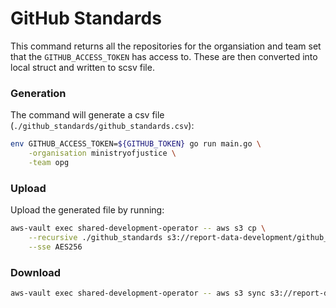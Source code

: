 # GitHub Standards

This command returns all the repositories for the organsiation and team set that the `GITHUB_ACCESS_TOKEN` has access to. These are then converted into local struct and written to scsv file.

### Generation

The command will generate a csv file (`./github_standards/github_standards.csv`):

```bash
env GITHUB_ACCESS_TOKEN=${GITHUB_TOKEN} go run main.go \
	-organisation ministryofjustice \
	-team opg
```

### Upload

Upload the generated file by running:

```bash
aws-vault exec shared-development-operator -- aws s3 cp \
	--recursive ./github_standards s3://report-data-development/github_standards \
	--sse AES256
```


### Download

```bash
aws-vault exec shared-development-operator -- aws s3 sync s3://report-data-development/github_standards ./bucket-data
```

